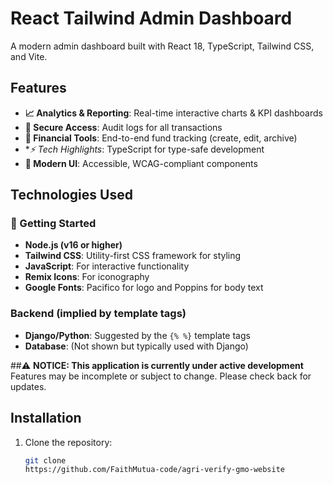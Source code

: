 # React Tailwind Admin Dashboard



A modern admin dashboard built with React 18, TypeScript, Tailwind CSS, and Vite.

## Features

- **📈 Analytics & Reporting**: Real-time interactive charts & KPI dashboards
- **🔐 Secure Access**: Audit logs for all transactions
- **💸 Financial Tools**: End-to-end fund tracking (create, edit, archive)
- **⚡ Tech Highlights*: TypeScript for type-safe development
- **🎨 Modern UI**: Accessible, WCAG-compliant components

## Technologies Used

### 🚀 Getting Started
- **Node.js (v16 or higher)**
- **Tailwind CSS**: Utility-first CSS framework for styling
- **JavaScript**: For interactive functionality
- **Remix Icons**: For iconography
- **Google Fonts**: Pacifico for logo and Poppins for body text

### Backend (implied by template tags)
- **Django/Python**: Suggested by the `{% %}` template tags
- **Database**: (Not shown but typically used with Django)


 ##⚠️ **NOTICE: This application is currently under active development**  
Features may be incomplete or subject to change. Please check back for updates.

## Installation

1. Clone the repository:
   ```bash
   git clone
   https://github.com/FaithMutua-code/agri-verify-gmo-website
